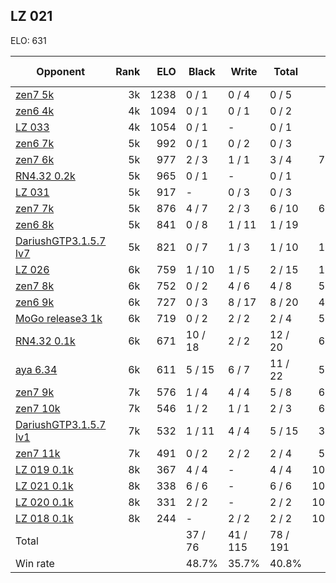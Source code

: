 ## LZ 021 ##

ELO: 631

Opponent | Rank | ELO | Black | Write | Total | Win rate
---------|-----:|----:|-------|-------|-------|-------:
[zen7 5k](zen7%205k.md) | 3k | 1238 | 0 / 1 | 0 / 4 | 0 / 5 | 0.0%
[zen6 4k](zen6%204k.md) | 4k | 1094 | 0 / 1 | 0 / 1 | 0 / 2 | 0.0%
[LZ 033](LZ%20033.md) | 4k | 1054 | 0 / 1 | - | 0 / 1 | 0.0%
[zen6 7k](zen6%207k.md) | 5k | 992 | 0 / 1 | 0 / 2 | 0 / 3 | 0.0%
[zen7 6k](zen7%206k.md) | 5k | 977 | 2 / 3 | 1 / 1 | 3 / 4 | 75.0%
[RN4.32 0.2k](RN4.32%200.2k.md) | 5k | 965 | 0 / 1 | - | 0 / 1 | 0.0%
[LZ 031](LZ%20031.md) | 5k | 917 | - | 0 / 3 | 0 / 3 | 0.0%
[zen7 7k](zen7%207k.md) | 5k | 876 | 4 / 7 | 2 / 3 | 6 / 10 | 60.0%
[zen6 8k](zen6%208k.md) | 5k | 841 | 0 / 8 | 1 / 11 | 1 / 19 | 5.3%
[DariushGTP3.1.5.7 lv7](DariushGTP3.1.5.7%20lv7.md) | 5k | 821 | 0 / 7 | 1 / 3 | 1 / 10 | 10.0%
[LZ 026](LZ%20026.md) | 6k | 759 | 1 / 10 | 1 / 5 | 2 / 15 | 13.3%
[zen7 8k](zen7%208k.md) | 6k | 752 | 0 / 2 | 4 / 6 | 4 / 8 | 50.0%
[zen6 9k](zen6%209k.md) | 6k | 727 | 0 / 3 | 8 / 17 | 8 / 20 | 40.0%
[MoGo release3 1k](MoGo%20release3%201k.md) | 6k | 719 | 0 / 2 | 2 / 2 | 2 / 4 | 50.0%
[RN4.32 0.1k](RN4.32%200.1k.md) | 6k | 671 | 10 / 18 | 2 / 2 | 12 / 20 | 60.0%
[aya 6.34](aya%206.34.md) | 6k | 611 | 5 / 15 | 6 / 7 | 11 / 22 | 50.0%
[zen7 9k](zen7%209k.md) | 7k | 576 | 1 / 4 | 4 / 4 | 5 / 8 | 62.5%
[zen7 10k](zen7%2010k.md) | 7k | 546 | 1 / 2 | 1 / 1 | 2 / 3 | 66.7%
[DariushGTP3.1.5.7 lv1](DariushGTP3.1.5.7%20lv1.md) | 7k | 532 | 1 / 11 | 4 / 4 | 5 / 15 | 33.3%
[zen7 11k](zen7%2011k.md) | 7k | 491 | 0 / 2 | 2 / 2 | 2 / 4 | 50.0%
[LZ 019 0.1k](LZ%20019%200.1k.md) | 8k | 367 | 4 / 4 | - | 4 / 4 | 100.0%
[LZ 021 0.1k](LZ%20021%200.1k.md) | 8k | 338 | 6 / 6 | - | 6 / 6 | 100.0%
[LZ 020 0.1k](LZ%20020%200.1k.md) | 8k | 331 | 2 / 2 | - | 2 / 2 | 100.0%
[LZ 018 0.1k](LZ%20018%200.1k.md) | 8k | 244 | - | 2 / 2 | 2 / 2 | 100.0%
Total | | | 37 / 76 | 41 / 115 | 78 / 191 | 
Win rate| | | 48.7% | 35.7% | 40.8% | 
